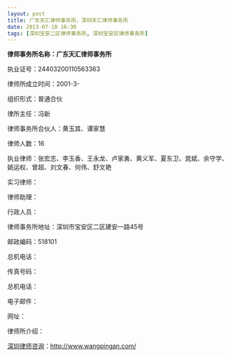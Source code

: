 ```yaml
---
layout: post
title: 广东天汇律师事务所，深圳天汇律师事务所
date: 2013-07-10 16:30
tags: [深圳宝安二区律师事务所, 深圳宝安区律师事务所]
---
```

<strong>律师事务所名称：广东天汇律师事务所</strong>

执业证号：24403200110563363

律师所成立时间：2001-3-

组织形式：普通合伙

律所主任：冯新

律师事务所合伙人：黄玉其、谭家慧

律师人数：16

执业律师：张宏志、李玉香、王永龙、卢家勇、黄义军、夏东卫、晁斌、余守学、姚运权、曾超、刘文春、何伟、舒文艳

实习律师：

律师助理：

行政人员：

律师事务所地址：深圳市宝安区二区建安一路45号

邮政编码：518101

总机电话：

传真号码：

总机电话：

电子邮件：

网址：

律师所介绍：

<a href="http://www.wangpingan.com/">深圳律师咨询</a>：<a href="http://www.wangpingan.com/">http://www.wangpingan.com/</a>

